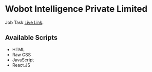 # Wobot Intelligence Private Limited

Job Task [Live Link](https://github.com/facebook/create-react-app).

## Available Scripts

* HTML
* Raw CSS
* JavaScript
* React.JS